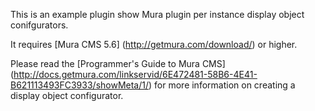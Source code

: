 This is an example plugin show Mura plugin per instance display object conifgurators.

It requires [Mura CMS 5.6] (http://getmura.com/download/) or higher.

Please read the [Programmer's Guide to Mura CMS] (http://docs.getmura.com/linkservid/6E472481-58B6-4E41-B621113493FC3933/showMeta/1/) for more information on creating a display object configurator.